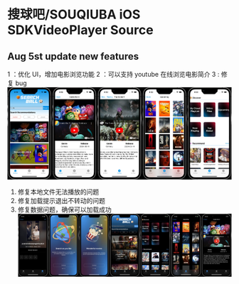 # 搜球吧/SOUQIUBA iOS SDKVideoPlayer Source
 

## Aug 5st update new features
1 ：优化 UI，增加电影浏览功能
2 ：可以支持 youtube 在线浏览电影简介
3 : 修复 bug
![](ScreenShots/combined_image08-05_19-00.jpeg)

 1. 修复本地文件无法播放的问题 
 2. 修复加载提示退出不转动的问题
 3. 修复数据问题，确保可以加载成功
![](ScreenShots/combined_image08-06_15-51.jpeg)
